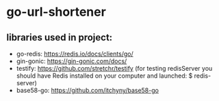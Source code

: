 # go-url-shortener


## libraries used in project:
- go-redis: https://redis.io/docs/clients/go/
- gin-gonic: https://gin-gonic.com/docs/
- testify: https://github.com/stretchr/testify 
(for testing redisServer you should have Redis installed on your computer and launched: $ redis-server)
- base58-go: https://github.com/itchyny/base58-go
